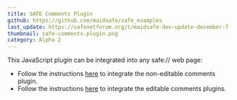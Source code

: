 ```yaml
---
title: SAFE Comments Plugin
github: https://github.com/maidsafe/safe_examples
last_update: https://safenetforum.org/t/maidsafe-dev-update-december-7-2017/18862
thumbnail: safe-comments-plugin.png
category: Alpha 2
---
```


This JavaScript plugin can be integrated into any safe:// web page:

- Follow the instructions [here](https://github.com/maidsafe/safe_examples/blob/master/non-editable-comments-web/README.md) to integrate the non-editable comments plugin.
- Follow the instructions [here](https://github.com/maidsafe/safe_examples/blob/master/editable-comments-web/README.md) to integrate the editable comments plugins.
